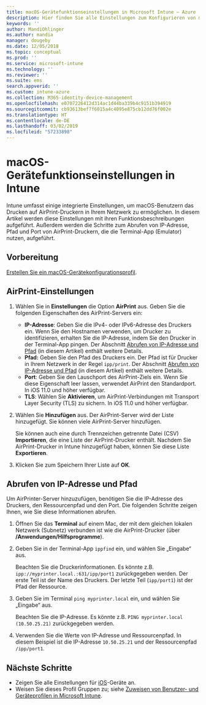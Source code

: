 ```yaml
---
title: macOS-Gerätefunktionseinstellungen in Microsoft Intune – Azure | Microsoft-Dokumentation
description: Hier finden Sie alle Einstellungen zum Konfigurieren von macOS-Geräten für AirPrint in Microsoft Intune. Beachten Sie auch die Schritte zum Abrufen der IP-Adresse, des Pfad und der Porteinstellungen eines AirPrint-Servers in Ihrem Netzwerk. Verwenden Sie diese Einstellungen in einem Gerätekonfigurationsprofil, um macOS-Geräte zur Verwendung von AirPrint-Servern in Ihrem Netzwerk zu konfigurieren.
keywords: ''
author: MandiOhlinger
ms.author: mandia
manager: dougeby
ms.date: 12/05/2018
ms.topic: conceptual
ms.prod: ''
ms.service: microsoft-intune
ms.technology: ''
ms.reviewer: ''
ms.suite: ems
search.appverid: ''
ms.custom: intune-azure
ms.collection: M365-identity-device-management
ms.openlocfilehash: e0707226412d314ac1d44ba339b4c9151b394919
ms.sourcegitcommit: cb93613bef7f6015a4c4095e875cb12dd76f002e
ms.translationtype: HT
ms.contentlocale: de-DE
ms.lasthandoff: 03/02/2019
ms.locfileid: "57233898"
---
```

# <a name="macos-device-feature-settings-in-intune"></a>macOS-Gerätefunktionseinstellungen in Intune

Intune umfasst einige integrierte Einstellungen, um macOS-Benutzern das Drucken auf AirPrint-Druckern in Ihrem Netzwerk zu ermöglichen. In diesem Artikel werden diese Einstellungen mit ihren Funktionsbeschreibungen aufgeführt. Außerdem werden die Schritte zum Abrufen von IP-Adresse, Pfad und Port von AirPrint-Druckern, die die Terminal-App (Emulator) nutzen, aufgeführt.

## <a name="before-you-begin"></a>Vorbereitung

[Erstellen Sie ein macOS-Gerätekonfigurationsprofil](device-features-configure.md).

## <a name="airprint-settings"></a>AirPrint-Einstellungen

1. Wählen Sie in **Einstellungen** die Option **AirPrint** aus. Geben Sie die folgenden Eigenschaften des AirPrint-Servers ein:

    - **IP-Adresse**: Geben Sie die IPv4- oder IPv6-Adresse des Druckers ein. Wenn Sie den Hostnamen verwenden, um Drucker zu identifizieren, erhalten Sie die IP-Adresse, indem Sie den Drucker in der Terminal-App pingen. Der Abschnitt [Abrufen von IP-Adresse und Pfad](#get-the-ip-address-and-path) (in diesem Artikel) enthält weitere Details.
    - **Pfad:** Geben Sie den Pfad des Druckers ein. Der Pfad ist für Drucker in Ihrem Netzwerk in der Regel `ipp/print`. Der Abschnitt [Abrufen von IP-Adresse und Pfad](#get-the-ip-address-and-path) (in diesem Artikel) enthält weitere Details.
    - **Port**: Geben Sie den Lauschport des AirPrint-Ziels ein. Wenn Sie diese Eigenschaft leer lassen, verwendet AirPrint den Standardport. In iOS 11.0 und höher verfügbar.
    - **TLS**: Wählen Sie **Aktivieren**, um AirPrint-Verbindungen mit Transport Layer Security (TLS) zu sichern. In iOS 11.0 und höher verfügbar.

2. Wählen Sie **Hinzufügen** aus. Der AirPrint-Server wird der Liste hinzugefügt. Sie können viele AirPrint-Server hinzufügen.

    Sie können auch eine durch Trennzeichen getrennte Datei (CSV) **Importieren**, die eine Liste der AirPrint-Drucker enthält. Nachdem Sie AirPrint-Drucker in Intune hinzugefügt haben, können Sie diese Liste **Exportieren**.

3. Klicken Sie zum Speichern Ihrer Liste auf **OK**.

## <a name="get-the-ip-address-and-path"></a>Abrufen von IP-Adresse und Pfad

Um AirPrinter-Server hinzuzufügen, benötigen Sie die IP-Adresse des Druckers, den Ressourcenpfad und den Port. Die folgenden Schritte zeigen Ihnen, wie Sie diese Informationen abrufen.

1. Öffnen Sie das **Terminal** auf einem Mac, der mit dem gleichen lokalen Netzwerk (Subnetz) verbunden ist wie die AirPrint-Drucker (über **/Anwendungen/Hilfsprogramme**).
2. Geben Sie in der Terminal-App `ippfind` ein, und wählen Sie „Eingabe“ aus.

    Beachten Sie die Druckerinformationen. Es könnte z.B. `ipp://myprinter.local.:631/ipp/port1` zurückgegeben werden. Der erste Teil ist der Name des Druckers. Der letzte Teil (`ipp/port1`) ist der Pfad der Ressource.

3. Geben Sie im Terminal `ping myprinter.local` ein, und wählen Sie „Eingabe“ aus.

   Beachten Sie die IP-Adresse. Es könnte z.B. `PING myprinter.local (10.50.25.21)` zurückgegeben werden.

4. Verwenden Sie die Werte von IP-Adresse und Ressourcenpfad. In diesem Beispiel ist die IP-Adresse `10.50.25.21` und der Ressourcenpfad `/ipp/port1`.

## <a name="next-steps"></a>Nächste Schritte

- Zeigen Sie alle Einstellungen für [iOS](ios-device-features-settings.md)-Geräte an.
- Weisen Sie dieses Profil Gruppen zu; siehe [Zuweisen von Benutzer- und Geräteprofilen in Microsoft Intune](device-profile-assign.md).
